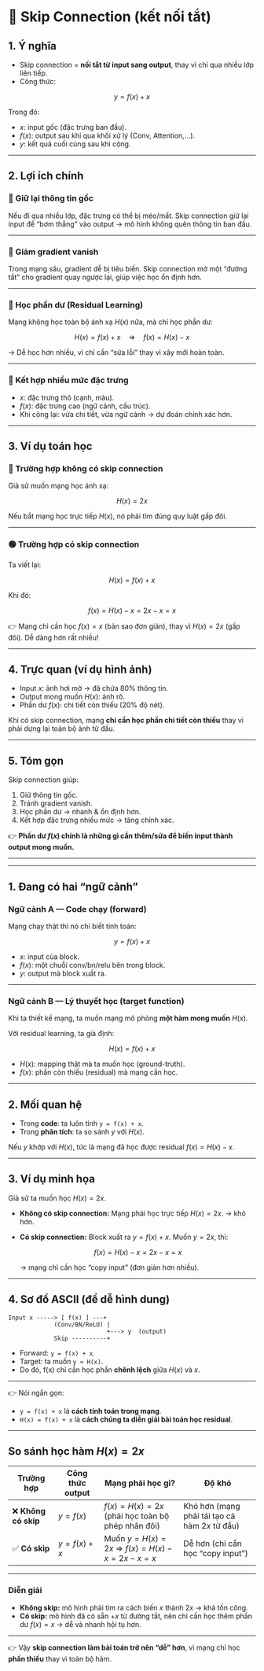 

# 🔗 Skip Connection (kết nối tắt)

## 1. Ý nghĩa

* Skip connection = **nối tắt từ input sang output**, thay vì chỉ qua nhiều lớp liên tiếp.
* Công thức:

$$
y = f(x) + x
$$

Trong đó:

* $x$: input gốc (đặc trưng ban đầu).
* $f(x)$: output sau khi qua khối xử lý (Conv, Attention,…).
* $y$: kết quả cuối cùng sau khi cộng.

---

## 2. Lợi ích chính

### 🚀 Giữ lại thông tin gốc

Nếu đi qua nhiều lớp, đặc trưng có thể bị méo/mất.
Skip connection giữ lại input để “bơm thẳng” vào output → mô hình không quên thông tin ban đầu.

---

### 🚀 Giảm gradient vanish

Trong mạng sâu, gradient dễ bị tiêu biến.
Skip connection mở một “đường tắt” cho gradient quay ngược lại, giúp việc học ổn định hơn.

---

### 🚀 Học phần dư (Residual Learning)

Mạng không học toàn bộ ánh xạ $H(x)$ nữa, mà chỉ học phần dư:

$$
H(x) = f(x) + x 
\quad \Rightarrow \quad
f(x) = H(x) - x
$$

→ Dễ học hơn nhiều, vì chỉ cần “sửa lỗi” thay vì xây mới hoàn toàn.

---

### 🚀 Kết hợp nhiều mức đặc trưng

* $x$: đặc trưng thô (cạnh, màu).
* $f(x)$: đặc trưng cao (ngữ cảnh, cấu trúc).
* Khi cộng lại: vừa chi tiết, vừa ngữ cảnh → dự đoán chính xác hơn.

---

## 3. Ví dụ toán học

### 🔴 Trường hợp không có skip connection

Giả sử muốn mạng học ánh xạ:

$$
H(x) = 2x
$$

Nếu bắt mạng học trực tiếp $H(x)$, nó phải tìm đúng quy luật gấp đôi.

---

### 🟢 Trường hợp có skip connection

Ta viết lại:

$$
H(x) = f(x) + x
$$

Khi đó:

$$
f(x) = H(x) - x = 2x - x = x
$$

👉 Mạng chỉ cần học $f(x) = x$ (bản sao đơn giản), thay vì $H(x) = 2x$ (gấp đôi).
Dễ dàng hơn rất nhiều!

---

## 4. Trực quan (ví dụ hình ảnh)

* Input $x$: ảnh hơi mờ → đã chứa 80% thông tin.
* Output mong muốn $H(x)$: ảnh rõ.
* Phần dư $f(x)$: chi tiết còn thiếu (20% độ nét).

Khi có skip connection, mạng **chỉ cần học phần chi tiết còn thiếu** thay vì phải dựng lại toàn bộ ảnh từ đầu.

---

## 5. Tóm gọn

Skip connection giúp:

1. Giữ thông tin gốc.
2. Tránh gradient vanish.
3. Học phần dư → nhanh & ổn định hơn.
4. Kết hợp đặc trưng nhiều mức → tăng chính xác.

👉 **Phần dư $f(x)$ chính là những gì cần thêm/sửa để biến input thành output mong muốn.**

---




---

## 1. Đang có hai “ngữ cảnh”

### Ngữ cảnh A — **Code chạy (forward)**

Mạng chạy thật thì nó chỉ biết tính toán:

$$
y = f(x) + x
$$

* $x$: input của block.
* $f(x)$: một chuỗi conv/bn/relu bên trong block.
* $y$: output mà block xuất ra.

---

### Ngữ cảnh B — **Lý thuyết học (target function)**

Khi ta thiết kế mạng, ta muốn mạng mô phỏng **một hàm mong muốn** $H(x)$.

Với residual learning, ta giả định:

$$
H(x) = f(x) + x
$$

* $H(x)$: mapping thật mà ta muốn học (ground-truth).
* $f(x)$: phần còn thiếu (residual) mà mạng cần học.

---

## 2. Mối quan hệ

* Trong **code**: ta luôn tính `y = f(x) + x`.
* Trong **phân tích**: ta so sánh $y$ với $H(x)$.

Nếu $y$ khớp với $H(x)$, tức là mạng đã học được residual $f(x) = H(x) - x$.

---

## 3. Ví dụ minh họa 

Giả sử ta muốn học $H(x) = 2x$.

* **Không có skip connection:**
  Mạng phải học trực tiếp $H(x) = 2x$.
  → khó hơn.

* **Có skip connection:**
  Block xuất ra $y = f(x) + x$.
  Muốn $y = 2x$, thì:

  $$
  f(x) = H(x) - x = 2x - x = x
  $$

  → mạng chỉ cần học “copy input” (đơn giản hơn nhiều).

---

## 4. Sơ đồ ASCII (để dễ hình dung)

```
Input x -----> [ f(x) ] ---+
             (Conv/BN/ReLU) |
                            +---> y  (output)
             Skip ----------+
```

* Forward: `y = f(x) + x`.
* Target: ta muốn `y ≈ H(x)`.
* Do đó, f(x) chỉ cần học phần **chênh lệch** giữa $H(x)$ và $x$.

---

👉 Nói ngắn gọn:

* `y = f(x) + x` là **cách tính toán trong mạng**.
* `H(x) = f(x) + x` là **cách chúng ta diễn giải bài toán học residual**.



---

## So sánh học hàm $H(x) = 2x$

| Trường hợp          | Công thức output | Mạng phải học gì?                                         | Độ khó                                           |
| ------------------- | ---------------- | --------------------------------------------------------- | ------------------------------------------------ |
| ❌ **Không có skip** | $y = f(x)$     | $f(x) = H(x) = 2x$ (phải học toàn bộ phép nhân đôi)     | Khó hơn (mạng phải tái tạo cả hàm $2x$ từ đầu) |
| ✅ **Có skip**       | $y = f(x) + x$ | Muốn $y = H(x) = 2x$ ⇒ $f(x) = H(x) - x = 2x - x = x$ | Dễ hơn (chỉ cần học “copy input”)                |

---

### Diễn giải

* **Không skip:** mô hình phải tìm ra cách biến $x$ thành $2x$ → khá tốn công.
* **Có skip:** mô hình đã có sẵn $+x$ từ đường tắt, nên chỉ cần học thêm phần dư $f(x) = x$ → dễ và nhanh hội tụ hơn.

---

👉 Vậy **skip connection làm bài toán trở nên “dễ” hơn**, vì mạng chỉ học **phần thiếu** thay vì toàn bộ hàm.

